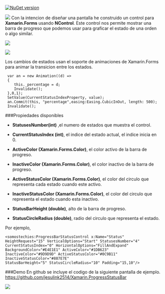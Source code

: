 [![NuGet version](https://badge.fury.io/nu/SomosTechies.ProgressStatusBar.svg)](https://badge.fury.io/nu/SomosTechies.ProgressStatusBar)

![](https://somostechies.com/content/images/2017/05/screenshot-1.jpg)
Con la intencion de diseñar una pantalla he construido un control para **Xamarin.Forms** usando **NControl**. Este control nos permite mostrar una barra de progreso que podemos usar para graficar el estado de una orden o algo similar.

[![](https://somostechies.com/content/images/2017/05/2017-05-14-15_59_07-NuGet-Gallery-_-ProgressStatusBar-for-Xamarin-Forms-1-0-0.png)
](https://www.nuget.org/packages/SomosTechies.ProgressStatusBar/)

![](https://somostechies.com/content/images/2017/05/DemoControl.gif)

Los cambios de estados usan el soporte de animaciones de Xamarin.Forms para animar la transicion entre los estados.

     var an = new Animation((d) =>
     {
        this._percentage = d;
        Invalidate();
     },0,1);
     SetValue(CurrentStatusIndexProperty, value);
     an.Commit(this, "percentage",easing:Easing.CubicInOut, length: 500);
     Invalidate();

###Propiedades disponibles

* **StatusesNumber(int)** ,el numero de estados que muestra el control.

* **CurrentStatusIndex (int)**, el indice del estado actual, el indice inicia en 0. 

* **ActiveColor (Xamarin.Forms.Color)**, el color activo de la barra de progreso.

* **InactiveColor (Xamarin.Forms.Color)**, el color inactivo de la barra de progreso.

* **ActiveStatusColor (Xamarin.Forms.Color)**, el color del circulo que representa cada estado cuando este activo.

* **InactiveStatusColor (Xamarin.Forms.Color)**, el color del circulo que representa el estado cuando esta inactivo.

* **StatusBarHeight (double)**, alto de la barra de progreso.

* **StatusCircleRadius (double)**, radio del circulo que representa el estado.
 
Por ejemplo,

    <somostechies:ProgressBarStatusControl x:Name="Status" HeightRequest="15" VerticalOptions="Start" StatusesNumber="4" CurrentStatusIndex="0" HorizontalOptions="FillAndExpand" BackgroundColor="#E4E1E1" ActiveColor="#1DB623" InactiveColor="#9D9D9D" ActiveStatusColor="#0C9B11" InactiveStatusColor="#887E7E"                                      StatusBarHeight="5" StatusCircleRadius="10" Padding="15,10"/>

###Demo
En github se incluye el codigo de la siguiente pantalla de ejemplo. https://github.com/jesulink2514/Xamarin.ProgressStatusBar

![](https://somostechies.com/content/images/2017/05/screenshot.jpg)
